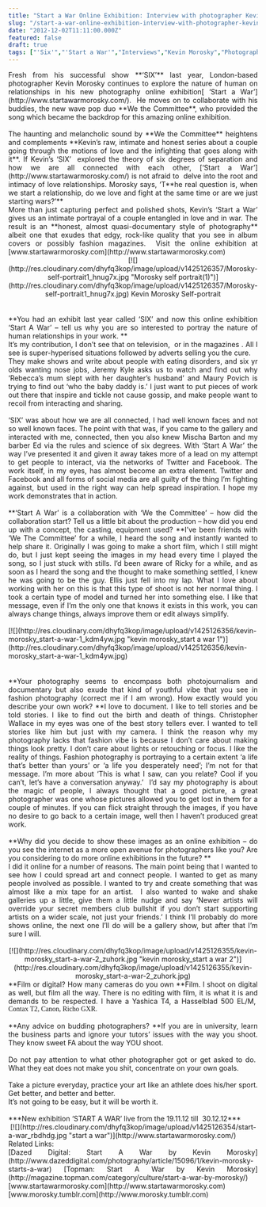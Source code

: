 ```yaml
---
title: "Start a War Online Exhibition: Interview with photographer Kevin Morosky"
slug: "/start-a-war-online-exhibition-interview-with-photographer-kevin-morosky"
date: "2012-12-02T11:11:00.000Z"
featured: false
draft: true
tags: ["'Six'","'Start a War'","Interviews","Kevin Morosky","Photography"]
---
```



<div style="text-align: justify;">Fresh from his successful show **‘SIX’** last year, London-based photographer Kevin Morosky continues to explore the nature of human on relationships in his new photography online exhibition[ ‘Start a War’](http://www.startawarmorosky.com/).  He moves on to collaborate with his buddies, the new wave pop duo **We the Committee**, who provided the song which became the backdrop for this amazing online exhibition.</div><div style="text-align: justify;"> </div><div style="text-align: justify;">The haunting and melancholic sound by **We the Committee** heightens and complements **Kevin’s raw, intimate and honest series about a couple going through the motions of love and the infighting that goes along with it**. If Kevin’s ‘SIX’  explored the theory of six degrees of separation and how we are all connected with each other, [‘Start a War’](http://www.startawarmorosky.com/) is not afraid to  delve into the root and intimacy of love relationships. Morosky says, <span>‘T**he real question is, when we start a relationship, do we love and fight at the same time or are we just starting wars?’**  
</span></div><div style="text-align: justify;"><span><span>  
More than just capturing perfect and polished shots, Kevin’s ‘Start a War’ gives us an intimate portrayal of a couple entangled in love and in war. The result is an **honest, almost quasi-documentary style of photography** albeit one that exudes that edgy, rock-like quality that you see in album covers or possibly fashion magazines.   
</span></span> <span>Visit the online exhibition at [www.startawarmorosky.com](http://www.startawarmorosky.com)</span>

</div><div style="text-align: justify;"><span>  
</span></div><div style="text-align: center;">[![](http://res.cloudinary.com/dhyfq3kop/image/upload/v1425126357/Morosky-self-portrait1_hnug7x.jpg "Morosky self portrait(1)")](http://res.cloudinary.com/dhyfq3kop/image/upload/v1425126357/Morosky-self-portrait1_hnug7x.jpg)  
Kevin Morosky Self-portrait</div><div style="text-align: justify;"> </div><div style="text-align: justify;"> </div><div style="text-align: justify;">**You had an exhibit last year called ‘SIX’ and now this online exhibition ‘Start A War’ – tell us why you are so interested to portray the nature of human relationships in your work. **</div><div style="text-align: justify;">It’s my contribution, I don’t see that on television,  or in the magazines . All I see is super-hyperised situations followed by adverts selling you the cure.</div><div style="text-align: justify;">They make shows and write about people with eating disorders, and six yr olds wanting nose jobs, Jeremy Kyle asks us to watch and find out why ‘Rebecca’s mum slept with her daughter’s husband’ and Maury Povich is trying to find out ‘who the baby daddy is.’ I just want to put pieces of work out there that inspire and tickle not cause gossip, and make people want to recoil from interacting and sharing.</div><div style="text-align: justify;"> </div><div style="text-align: justify;">‘SIX’ was about how we are all connected, I had well known faces and not so well known faces. The point with that was, if you came to the gallery and interacted with me, connected, then you also knew Mischa Barton and my barber Ed via the rules and science of six degrees. With ‘Start A War’ the way I’ve presented it and given it away takes more of a lead on my attempt to get people to interact, via the networks of Twitter and Facebook. The work itself, in my eyes, has almost become an extra element. Twitter and Facebook and all forms of social media are all guilty of the thing I’m fighting against, but used in the right way can help spread inspiration. I hope my work demonstrates that in action.</div><div style="text-align: justify;"> </div><div style="text-align: justify;">**‘Start A War’ is a collaboration with ‘We the Committee’ – how did the collaboration start? Tell us a little bit about the production – how did you end up with a concept, the casting, equipment used?  
**I’ve been friends with ‘We The Committee’ for a while, I heard the song and instantly wanted to help share it. Originally I was going to make a short film, which I still might do, but I just kept seeing the images in my head every time I played the song, so I just stuck with stills. I’d been aware of Ricky for a while, and as soon as I heard the song and the thought to make something settled, I knew he was going to be the guy. Ellis just fell into my lap. What I love about working with her on this is that this type of shoot is not her normal thing. I took a certain type of model and turned her into something else. I like that message, even if I’m the only one that knows it exists in this work, you can always change things, always improve them or edit always simplify.</div><div style="text-align: justify;"> </div><div>[![](http://res.cloudinary.com/dhyfq3kop/image/upload/v1425126356/kevin-morosky_start-a-war-1_kdm4yw.jpg "kevin morosky_start a war 1")](http://res.cloudinary.com/dhyfq3kop/image/upload/v1425126356/kevin-morosky_start-a-war-1_kdm4yw.jpg)</div><div style="text-align: justify;"> </div><div style="text-align: justify;"> </div><div style="text-align: justify;">**Your photography seems to encompass both photojournalism and documentary but also exude that kind of youthful vibe that you see in fashion photography (correct me if I am wrong). How exactly would you describe your own work?  
**I love to document. I like to tell stories and be told stories. I like to find out the birth and death of things. Christopher Wallace in my eyes was one of the best story tellers ever. I wanted to tell stories like him but just with my camera. I think the reason why my photography lacks that fashion vibe is because I don’t care about making things look pretty. I don’t care about lights or retouching or focus. I like the reality of things. Fashion photography is portraying to a certain extent ‘a life that’s better than yours’ or ‘a life you desperately need’; I’m not for that message. I’m more about ‘This is what I saw, can you relate? Cool if you can’t, let’s have a conversation anyway.’  I’d say my photography is about the magic of people, I always thought that a good picture, a great photographer was one whose pictures allowed you to get lost in them for a couple of minutes. If you can flick straight through the images, if you have no desire to go back to a certain image, well then I haven’t produced great work.</div><div style="text-align: justify;"> </div><div style="text-align: justify;">**Why did you decide to show these images as an online exhibition – do you see the internet as a more open avenue for photographers like you? Are you considering to do more online exhibitions in the future? **</div><div style="text-align: justify;">I did it online for a number of reasons. The main point being that I wanted to see how I could spread art and connect people. I wanted to get as many people involved as possible. I wanted to try and create something that was almost like a mix tape for an artist.  I also wanted to wake and shake galleries up a little, give them a little nudge and say ‘Newer artists will override your secret members club bullshit if you don’t start supporting artists on a wider scale, not just your friends.’ I think I’ll probably do more shows online, the next one I’ll do will be a gallery show, but after that I’m sure I will.</div><div style="text-align: justify;"> </div><div style="text-align: center;">[![](http://res.cloudinary.com/dhyfq3kop/image/upload/v1425126355/kevin-morosky_start-a-war-2_zuhork.jpg "kevin morosky_start a war 2")](http://res.cloudinary.com/dhyfq3kop/image/upload/v1425126355/kevin-morosky_start-a-war-2_zuhork.jpg)</div><div style="text-align: justify;">**Film or digital? How many cameras do you own   
**Film. I shoot on digital as well, but film all the way. There is no editing with film, it is what it is and demands to be respected. I have a Yashica T4, a Hasselblad 500 EL/M,  <span style="font-family: Calibri;">Contax T2, Canon, Richo GXR.</span></div><div style="text-align: justify;"> </div><div style="text-align: justify;">**Any advice on budding photographers?   
**If you are in university, learn the business parts and ignore your tutors’ issues with the way you shoot. They know sweet FA about the way YOU shoot.</div><div style="text-align: justify;"> </div><div style="text-align: justify;">Do not pay attention to what other photographer got or get asked to do.  What they eat does not make you shit, concentrate on your own goals.</div><div style="text-align: justify;"> </div><div style="text-align: justify;">Take a picture everyday, practice your art like an athlete does his/her sport. Get better, and better and better.</div><div style="text-align: justify;">It’s not going to be easy, but it will be worth it.</div><div> </div><div>***New exhibition ‘START A WAR’ live from the 19.11.12 till  30.12.12***</div> [![](http://res.cloudinary.com/dhyfq3kop/image/upload/v1425126354/start-a-war_rbdhdg.jpg "start a war")](http://www.startawarmorosky.com/)

<div style="text-align: justify;">Related Links:</div><div style="text-align: justify;">[Dazed Digital: Start A War by Kevin Morosky](http://www.dazeddigital.com/photography/article/15096/1/kevin-morosky-starts-a-war)  
[Topman: Start A War by Kevin Morosky](http://magazine.topman.com/category/culture/start-a-war-by-morosky/)</div><div style="text-align: justify;">[www.startawarmorosky.com](http://www.startawarmorosky.com)</div><div style="text-align: justify;">[www.morosky.tumblr.com](http://www.morosky.tumblr.com)</div><div style="text-align: justify;"> </div><div style="text-align: justify;"> </div><div style="text-align: justify;"> </div>

